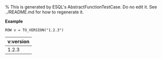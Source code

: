 % This is generated by ESQL's AbstractFunctionTestCase. Do no edit it. See ../README.md for how to regenerate it.

**Example**

```esql
ROW v = TO_VERSION("1.2.3")
```

| v:version |
| --- |
| 1.2.3 |
